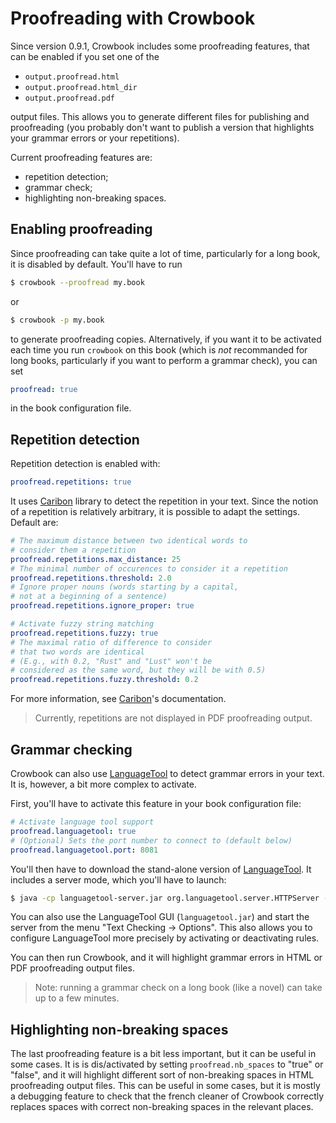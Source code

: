 Proofreading with Crowbook 
==========================

Since version 0.9.1, Crowbook includes some proofreading features,
that can be enabled if you set one of the

* `output.proofread.html`
* `output.proofread.html_dir`
* `output.proofread.pdf`

output files. This allows you to generate different files for
publishing and proofreading (you probably don't want to publish a
version that highlights your grammar errors or your repetitions).

Current proofreading features are:

* repetition detection;
* grammar check;
* highlighting non-breaking spaces.

Enabling proofreading
---------------------

Since proofreading can take quite a lot of time, particularly for a long
book, it is disabled by default. You'll have to run

```bash
$ crowbook --proofread my.book
```

or

```bash
$ crowbook -p my.book
```

to generate proofreading copies. Alternatively, if you want it to be
activated each time you run `crowbook` on this book (which is *not*
recommanded for long books, particularly if you want to perform a
grammar check), you can set 

```yaml
proofread: true
```

in the book configuration file.



Repetition detection 
--------------------

Repetition detection is enabled with:

```yaml
proofread.repetitions: true
```

It uses [Caribon](https://github.com/lise-henry/caribon) library to
detect the repetition in your text. Since the notion of a repetition
is relatively arbitrary, it is possible to adapt the settings. Default
are:

```yaml
# The maximum distance between two identical words to
# consider them a repetition 
proofread.repetitions.max_distance: 25
# The minimal number of occurences to consider it a repetition
proofread.repetitions.threshold: 2.0
# Ignore proper nouns (words starting by a capital,
# not at a beginning of a sentence)
proofread.repetitions.ignore_proper: true

# Activate fuzzy string matching
proofread.repetitions.fuzzy: true
# The maximal ratio of difference to consider
# that two words are identical
# (E.g., with 0.2, "Rust" and "Lust" won't be
# considered as the same word, but they will be with 0.5)
proofread.repetitions.fuzzy.threshold: 0.2
```

For more information, see
[Caribon](https://github.com/lise-henry/caribon)'s documentation.


> Currently, repetitions are not displayed in PDF proofreading
> output.

Grammar checking
----------------

Crowbook can also use [LanguageTool](https://languagetool.org/) to
detect grammar errors in your text. It is, however, a bit more
complex to activate. 

First, you'll have to activate this feature in your book configuration
file:

```yaml
# Activate language tool support
proofread.languagetool: true
# (Optional) Sets the port number to connect to (default below)
proofread.languagetool.port: 8081
```

You'll then have to download the stand-alone version of
[LanguageTool](https://languagetool.org/). It includes a server mode,
which you'll have to launch:

```bash
$ java -cp languagetool-server.jar org.languagetool.server.HTTPServer --port 8081
```

You can also use the LanguageTool GUI (`languagetool.jar`) and start
the server from the menu "Text Checking -> Options". This also allows
you to configure LanguageTool more precisely by activating or
deactivating rules.

You can then run Crowbook, and it will highlight grammar errors in
HTML or PDF proofreading output files.

> Note: running a grammar check on a long book (like a novel) can take
> up to a few minutes.


Highlighting non-breaking spaces 
--------------------------------

The last proofreading feature is a bit less important, but it can be
useful in some cases. It is is dis/activated by setting
`proofread.nb_spaces` to "true" or "false", and it will highlight
different sort of non-breaking spaces in HTML proofreading output
files. This can be useful in some cases, but it is mostly a debugging
feature to check that the french cleaner of Crowbook correctly
replaces spaces with correct non-breaking spaces in the relevant places.


